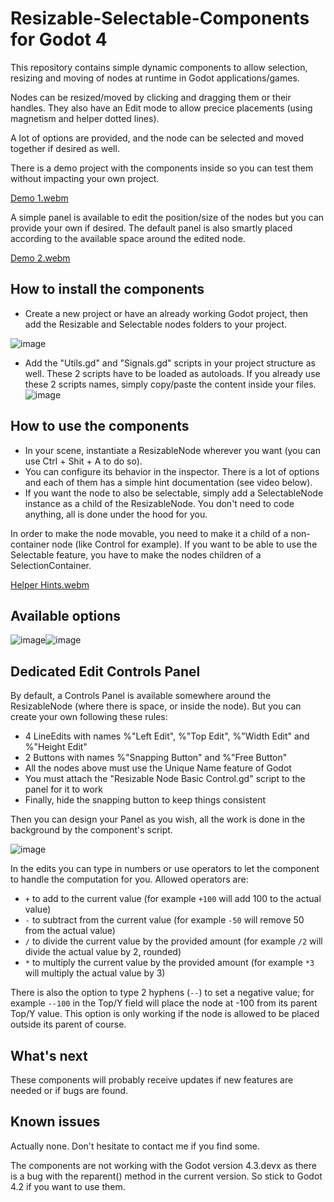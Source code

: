 # Resizable-Selectable-Components for Godot 4
This repository contains simple dynamic components to allow selection, resizing and moving of nodes at runtime in Godot applications/games.

Nodes can be resized/moved by clicking and dragging them or their handles. They also have an Edit mode to allow precice placements (using magnetism and helper dotted lines).

A lot of options are provided, and the node can be selected and moved together if desired as well.

There is a demo project with the components inside so you can test them without impacting your own project.

[Demo 1.webm](https://github.com/TheRealSlander/Resizable-Selectable-Components/assets/102065761/98edee20-9223-4ed7-9326-e3898c8b995d)

A simple panel is available to edit the position/size of the nodes but you can provide your own if desired. The default panel is also smartly placed according to the available space around the edited node.

[Demo 2.webm](https://github.com/TheRealSlander/Resizable-Selectable-Components/assets/102065761/e6b946e0-4d4f-4a7a-ba31-e6efd35d6c0d)


## How to install the components
- Create a new project or have an already working Godot project, then add the Resizable and Selectable nodes folders to your project.

![image](https://github.com/TheRealSlander/Resizable-Selectable-Components/assets/102065761/e536abee-1c7d-4d61-aa74-7ab7fdf3b02f)
- Add the "Utils.gd" and "Signals.gd" scripts in your project structure as well. These 2 scripts have to be loaded as autoloads. If you already use these 2 scripts names, simply copy/paste the content inside your files.
![image](https://github.com/TheRealSlander/Resizable-Selectable-Components/assets/102065761/0a081336-140a-43e2-897e-139374b5c464)

## How to use the components
- In your scene, instantiate a ResizableNode wherever you want (you can use Ctrl + Shit + A to do so).
- You can configure its behavior in the inspector. There is a lot of options and each of them has a simple hint documentation (see video below).
- If you want the node to also be selectable, simply add a SelectableNode instance as a child of the ResizableNode. You don't need to code anything, all is done under the hood for you.

In order to make the node movable, you need to make it a child of a non-container node (like Control for example). If you want to be able to use the Selectable feature, you have to make the nodes children of a SelectionContainer.

[Helper Hints.webm](https://github.com/TheRealSlander/Resizable-Selectable-Components/assets/102065761/24c2e9ae-729f-4342-a820-b67e2d1edd20)

## Available options
![image](https://github.com/TheRealSlander/Resizable-Selectable-Components/assets/102065761/757b5bb9-e55a-44e0-9dbf-08e48cf9f3e3)![image](https://github.com/TheRealSlander/Resizable-Selectable-Components/assets/102065761/83b1d845-de31-4692-841a-1d6fddb9f982)


## Dedicated Edit Controls Panel
By default, a Controls Panel is available somewhere around the ResizableNode (where there is space, or inside the node). But you can create your own following these rules:
- 4 LineEdits with names %"Left Edit", %"Top Edit", %"Width Edit" and %"Height Edit"
- 2 Buttons with names %"Snapping Button" and %"Free Button"
- All the nodes above must use the Unique Name feature of Godot
- You must attach the "Resizable Node Basic Control.gd" script to the panel for it to work
- Finally, hide the snapping button to keep things consistent

Then you can design your Panel as you wish, all the work is done in the background by the component's script.

![image](https://github.com/TheRealSlander/Resizable-Selectable-Components/assets/102065761/7c080620-74b1-4581-8194-82504d99f618)

In the edits you can type in numbers or use operators to let the component to handle the computation for you. Allowed operators are:
- `+` to add to the current value (for example `+100` will add 100 to the actual value)
- `-` to subtract from the current value (for example `-50` will remove 50 from the actual value)
- `/` to divide the current value by the provided amount (for example `/2` will divide the actual value by 2, rounded)
- `*` to multiply the current value by the provided amount (for example `*3` will multiply the actual value by 3)

There is also the option to type 2 hyphens (`--`) to set a negative value; for example `--100` in the Top/Y field will place the node at -100 from its parent Top/Y value. This option is only working if the node is allowed to be placed outside its parent of course.

## What's next
These components will probably receive updates if new features are needed or if bugs are found.

## Known issues
Actually none. Don't hesitate to contact me if you find some.

The components are not working with the Godot version 4.3.devx as there is a bug with the reparent() method in the current version. So stick to Godot 4.2 if you want to use them.
